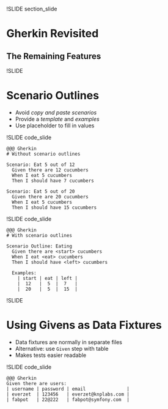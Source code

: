 !SLIDE section_slide

# Gherkin Revisited

## The Remaining Features



!SLIDE

# Scenario Outlines

* Avoid *copy and paste scenarios*
* Provide a *template* and *examples*
* Use placeholder to fill in values



!SLIDE code_slide

    @@@ Gherkin
    # Without scenario outlines

    Scenario: Eat 5 out of 12
      Given there are 12 cucumbers
      When I eat 5 cucumbers
      Then I should have 7 cucumbers

    Scenario: Eat 5 out of 20
      Given there are 20 cucumbers
      When I eat 5 cucumbers
      Then I should have 15 cucumbers



!SLIDE code_slide

    @@@ Gherkin
    # With scenario outlines

    Scenario Outline: Eating
      Given there are <start> cucumbers
      When I eat <eat> cucumbers
      Then I should have <left> cucumbers

      Examples:
        | start | eat | left |
        |  12   |  5  |  7   |
        |  20   |  5  |  15  |



!SLIDE

# Using Givens as Data Fixtures

* Data fixtures are normally in separate files
* Alternative: use `Given` step with table
* Makes tests easier readable



!SLIDE code_slide

    @@@ Gherkin
    Given there are users:
    | username | password | email               |
    | everzet  | 123456   | everzet@knplabs.com |
    | fabpot   | 22@222   | fabpot@symfony.com  |


